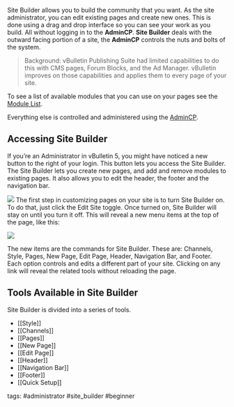 Site Builder allows you to build the community that you want. As the site administrator, you can edit existing pages and create new ones. This is done using a drag and drop interface so you can see your work as you build. All without logging in to the **AdminCP**. **Site Builder** deals with the outward facing portion of a site, the **AdminCP** controls the nuts and bolts of the system.

  > Background: vBulletin Publishing Suite had limited capabilities to do this with CMS pages, Forum Blocks, and the Ad Manager. vBulletin improves on those capabilities and applies them to every page of your site.


To see a list of available modules that you can use on your pages see the [Module List](/site_builder/pages/add_modules).

Everything else is controlled and administered using the [AdminCP](/admin_control_panel).


## Accessing Site Builder

If you’re an Administrator in vBulletin 5, you might have noticed a new button to the right of your login. This button lets you access the Site Builder. The Site Builder lets you create new pages, and add and remove modules to existing pages. It also allows you to edit the header, the footer and the navigation bar.

 ![](sitebuilder_off.png) 
The first step in customizing pages on your site is to turn Site Builder on. To do that, just click the Edit Site toggle. Once turned on, Site Builder will stay on until you turn it off. This will reveal a new menu items at the top of the page, like this:

![](sitebuilder_on.png)

The new items are the commands for Site Builder. These are: Channels, Style, Pages, New Page, Edit Page, Header, Navigation Bar, and Footer. Each option controls and edits a different part of your site. Clicking on any link will reveal the related tools without reloading the page.

## Tools Available in Site Builder

Site Builder is divided into a series of tools. 

- [[Style]]
- [[Channels]]
- [[Pages]]
- [[New Page]]
- [[Edit Page]]
- [[Header]]
- [[Navigation Bar]]
- [[Footer]]
- [[Quick Setup]]

  
tags: #administrator #site_builder #beginner 
